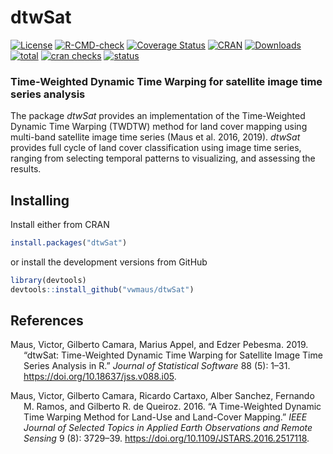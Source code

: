 # dtwSat

<!-- badges: start -->
[![License](https://img.shields.io/badge/license-GPL%20%28%3E=%202%29-brightgreen.svg?style=flat)](https://www.gnu.org/licenses/gpl-3.0.html)
[![R-CMD-check](https://github.com/vwmaus/dtwSat/actions/workflows/R-CMD-check.yaml/badge.svg)](https://github.com/vwmaus/dtwSat/actions/workflows/R-CMD-check.yaml)
[![Coverage Status](https://img.shields.io/codecov/c/github/vwmaus/dtwSat/main.svg)](https://app.codecov.io/gh/vwmaus/dtwSat)
[![CRAN](https://www.r-pkg.org/badges/version/dtwSat)](https://cran.r-project.org/package=dtwSat)
[![Downloads](https://cranlogs.r-pkg.org/badges/dtwSat?color=brightgreen)](https://www.r-pkg.org/pkg/dtwSat)
[![total](http://cranlogs.r-pkg.org/badges/grand-total/dtwSat)](http://www.r-pkg.org/pkg/dtwSat)
[![cran checks](https://badges.cranchecks.info/worst/dtwSat.svg)](https://cran.r-project.org/web/checks/check_results_dtwSat.html)
[![status](https://tinyverse.netlify.com/badge/dtwSat)](https://CRAN.R-project.org/package=dtwSat)

<!-- badges: end -->
  

### Time-Weighted Dynamic Time Warping for satellite image time series analysis

The package *dtwSat* provides an implementation of the Time-Weighted
Dynamic Time Warping (TWDTW) method for land cover mapping using
multi-band satellite image time series (Maus et al. 2016, 2019).
*dtwSat* provides full cycle of land cover classification using image
time series, ranging from selecting temporal patterns to visualizing,
and assessing the results.

## Installing

Install either from CRAN

``` r
install.packages("dtwSat")
```

or install the development versions from GitHub

``` r
library(devtools)
devtools::install_github("vwmaus/dtwSat")
```

## References

<div id="refs" class="references csl-bib-body hanging-indent">

<div id="ref-Maus:2019" class="csl-entry">

Maus, Victor, Gilberto Camara, Marius Appel, and Edzer Pebesma. 2019.
“<span class="nocase">dtwSat</span>: Time-Weighted Dynamic Time Warping
for Satellite Image Time Series Analysis in R.” *Journal of Statistical
Software* 88 (5): 1–31. <https://doi.org/10.18637/jss.v088.i05>.

</div>

<div id="ref-Maus:2016" class="csl-entry">

Maus, Victor, Gilberto Camara, Ricardo Cartaxo, Alber Sanchez, Fernando
M. Ramos, and Gilberto R. de Queiroz. 2016. “A Time-Weighted Dynamic
Time Warping Method for Land-Use and Land-Cover Mapping.” *IEEE Journal
of Selected Topics in Applied Earth Observations and Remote Sensing* 9
(8): 3729–39. <https://doi.org/10.1109/JSTARS.2016.2517118>.

</div>

</div>
